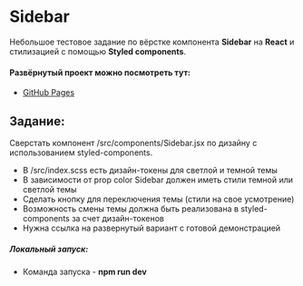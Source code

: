 # Sidebar

Небольшое тестовое задание по вёрстке компонента **Sidebar** на **React** и стилизацией с помощью **Styled components**.


#### Развёрнутый проект можно посмотреть тут:
- [GitHub Pages](https://rommcl.github.io/Test_MakvesGroup_AnimatedSidebar/)


## Задание:

Сверстать компонент /src/components/Sidebar.jsx по дизайну c использованием styled-components.

- В /src/index.scss есть дизайн-токены для светлой и темной темы
- В зависимости от prop color Sidebar должен иметь стили темной или светлой темы
- Сделать кнопку для переключения темы (стили на свое усмотрение)
- Возможность смены темы должна быть реализована в styled-components за счет дизайн-токенов
- Нужна ссылка на развернутый вариант с готовой демонстрацией

##### Локальный запуск:
- Команда запуска - **npm run dev**
